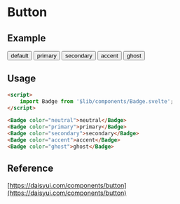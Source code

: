 <script>
    import { Button } from 'relicjs/components';
</script>

# Button

## Example

<div class="space-y-3">
    <div class="space-x-2">
        <Button color="default">default</Button>
        <Button color="primary">primary</Button>
        <Button color="secondary">secondary</Button>
        <Button color="accent">accent</Button>
        <Button color="ghost">ghost</Button>
    </div>
</div>

## Usage

```html
<script>
    import Badge from '$lib/components/Badge.svelte';
</script>

<Badge color="neutral">neutral</Badge>
<Badge color="primary">primary</Badge>
<Badge color="secondary">secondary</Badge>
<Badge color="accent">accent</Badge>
<Badge color="ghost">ghost</Badge>
```

## Reference

[https://daisyui.com/components/button](https://daisyui.com/components/button)
